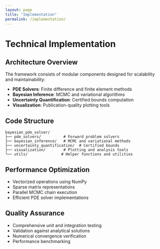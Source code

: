 ```yaml
---
layout: page
title: "Implementation"
permalink: /implementation/
---
```


# Technical Implementation

## Architecture Overview

The framework consists of modular components designed for scalability and maintainability:

- **PDE Solvers**: Finite difference and finite element methods
- **Bayesian Inference**: MCMC and variational algorithms  
- **Uncertainty Quantification**: Certified bounds computation
- **Visualization**: Publication-quality plotting tools

## Code Structure

```
bayesian_pde_solver/
├── pde_solvers/          # Forward problem solvers
├── bayesian_inference/   # MCMC and variational methods
├── uncertainty_quantification/  # Certified bounds
├── visualization/        # Plotting and analysis tools
└── utils/               # Helper functions and utilities
```

## Performance Optimization

- Vectorized operations using NumPy
- Sparse matrix representations
- Parallel MCMC chain execution
- Efficient PDE solver implementations

## Quality Assurance

- Comprehensive unit and integration testing
- Validation against analytical solutions
- Numerical convergence verification
- Performance benchmarking